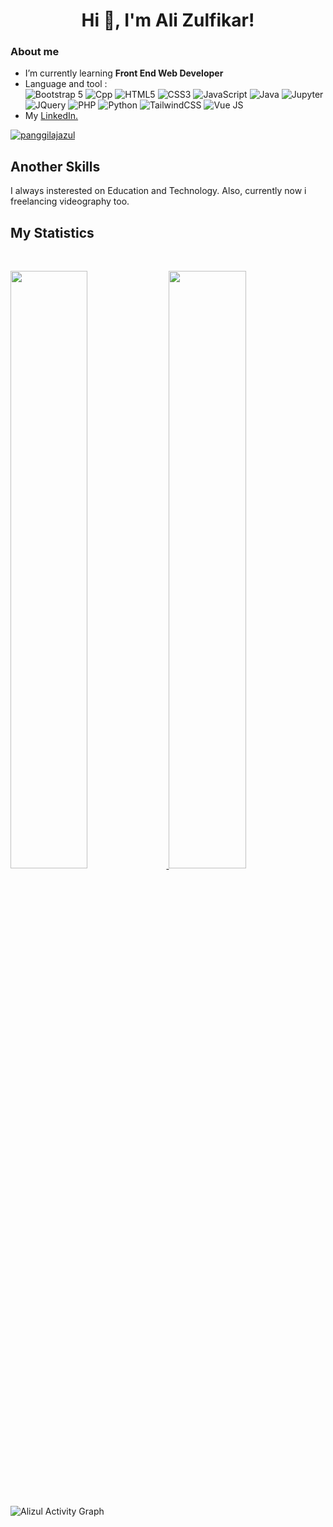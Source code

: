 <h1 align="center">Hi 👋, I'm Ali Zulfikar!</h1>

### About me
- I’m currently learning **Front End Web Developer**
- Language and tool : <br>
![Bootstrap 5](https://img.shields.io/badge/Bootstrap-563D7C?style=for-the-badge&logo=bootstrap&logoColor=white)
![Cpp](https://img.shields.io/badge/C%2B%2B-00599C?style=for-the-badge&logo=c%2B%2B&logoColor=white)
![HTML5](https://img.shields.io/badge/HTML5-E34F26?style=for-the-badge&logo=html5&logoColor=white)
![CSS3](https://img.shields.io/badge/CSS3-1572B6?style=for-the-badge&logo=css3&logoColor=white)
![JavaScript](https://img.shields.io/badge/JavaScript-323330?style=for-the-badge&logo=javascript&logoColor=F7DF1E)
![Java](https://img.shields.io/badge/Java-ED8B00?style=for-the-badge&logo=java&logoColor=white)
![Jupyter](https://img.shields.io/badge/Jupyter-F37626.svg?&style=for-the-badge&logo=Jupyter&logoColor=white)
![JQuery](https://img.shields.io/badge/jQuery-0769AD?style=for-the-badge&logo=jquery&logoColor=white)
![PHP](https://img.shields.io/badge/PHP-777BB4?style=for-the-badge&logo=php&logoColor=white)
![Python](https://img.shields.io/badge/Python-FFD43B?style=for-the-badge&logo=python&logoColor=blue)
![TailwindCSS](https://img.shields.io/badge/Tailwind_CSS-38B2AC?style=for-the-badge&logo=tailwind-css&logoColor=white)
![Vue JS](https://img.shields.io/badge/Vue.js-35495E?style=for-the-badge&logo=vuedotjs&logoColor=4FC08D)
- My [LinkedIn.](https://www.linkedin.com/in/alizulfikar/)

<p align="left"> <a href="https://twitter.com/panggilajazul" target="blank"><img src="https://img.shields.io/twitter/follow/panggilajazul?logo=twitter&style=for-the-badge" alt="panggilajazul" /></a> </p>

## Another Skills
I always insterested on Education and Technology. Also, currently now i freelancing videography too.
## My Statistics

<br/>
<p align="left">
  <a href="https://alizul01.github.io/portofolio-website/">
  <img width="49.5%" src="https://github-readme-stats.vercel.app/api?username=alizul01&show_icons=true&theme=dracula&border=true" />
    <img width="49.5%" src="https://github-readme-streak-stats.herokuapp.com/?user=alizul01&theme=dracula&border=true" />
  </a>
</p>
<br>

![Alizul Activity Graph](https://activity-graph.herokuapp.com/graph?username=alizul01&custom_title=alizul01's%20Contribution%20Graph&theme=dracula&bg_color=191622&hide_border=true&line=5D8BF4&point=ECECEC)

<!---
alizul01/alizul01 is a ✨ special ✨ repository because its `README.md` (this file) appears on your GitHub profile.
You can click the Preview link to take a look at your changes.
--->
